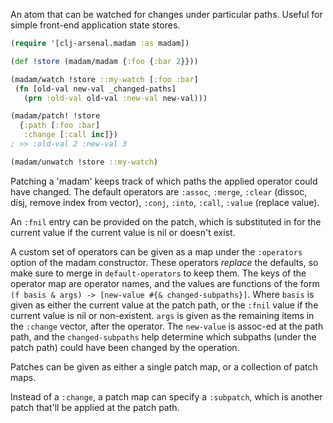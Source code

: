 An atom that can be watched for changes under particular paths.
Useful for simple front-end application state stores.

```clojure
(require '[clj-arsenal.madam :as madam])

(def !store (madam/madam {:foo {:bar 2}}))

(madam/watch !store ::my-watch [:foo :bar]
 (fn [old-val new-val _changed-paths]
   (prn :old-val old-val :new-val new-val)))

(madam/patch! !store
  {:path [:foo :bar]
   :change [:call inc]})
; >> :old-val 2 :new-val 3

(madam/unwatch !store ::my-watch)
```

Patching a 'madam' keeps track of which paths the applied operator
could have changed.  The default operators are `:assoc`, `:merge`,
`:clear` (dissoc, disj, remove index from vector), `:conj`, `:into`,
`:call`, `:value` (replace value).

An `:fnil` entry can be provided on the patch, which is substituted
in for the current value if the current value is nil or doesn't exist.

A custom set of operators can be given as a map under the `:operators`
option of the madam constructor.  These operators _replace_ the defaults,
so make sure to merge in `default-operators` to keep them.  The keys of
the operator map are operator names, and the values are functions of the
form `(f basis & args) -> [new-value #{& changed-subpaths}]`.  Where
`basis` is given as either the current value at the patch path, or the
`:fnil` value if the current value is nil or non-existent.  `args` is
given as the remaining items in the `:change` vector, after the operator.
The `new-value` is assoc-ed at the path path, and the `changed-subpaths`
help determine which subpaths (under the patch path) could have been
changed by the operation.

Patches can be given as either a single patch map, or a collection of
patch maps.

Instead of a `:change`, a patch map can specify a `:subpatch`, which
is another patch that'll be applied at the patch path.
